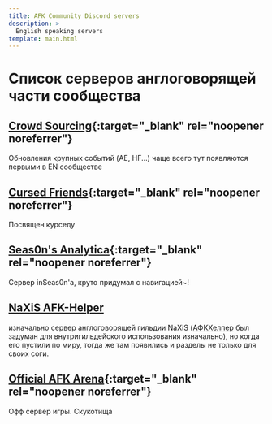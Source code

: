 ```yaml
---
title: AFK Community Discord servers
description: >
  English speaking servers
template: main.html
---
```


# Список серверов англоговорящей части сообщества

## [Crowd Sourcing](https://discord.gg/EYtHQVWSyn){:target="_blank" rel="noopener noreferrer"}

Обновления крупных событий (AE, HF...) чаще всего тут появляются первыми в EN сообществе

## [Cursed Friends](https://discord.gg/5neB6RzAHv){:target="_blank" rel="noopener noreferrer"}

Посвящен курседу

## [Seas0n's Analytica](https://discord.gg/n8mutNttdZ){:target="_blank" rel="noopener noreferrer"}

Сервер inSeas0n'a, круто придумал с навигацией~!

## [NaXiS AFK-Helper](https://discord.com/invite/H6NY2hG)

 изначально сервер англоговорящей гильдии  NaXiS ([АФКХелпер](https://afkhelper.nax.is/) был задуман для внутригильдейского использования изначально), но когда его пустили по миру, тогда же там появились и разделы не только для своих соги.

## [Official AFK Arena](https://discord.gg/afkarena){:target="_blank" rel="noopener noreferrer"}

Офф сервер игры. Скукотища
